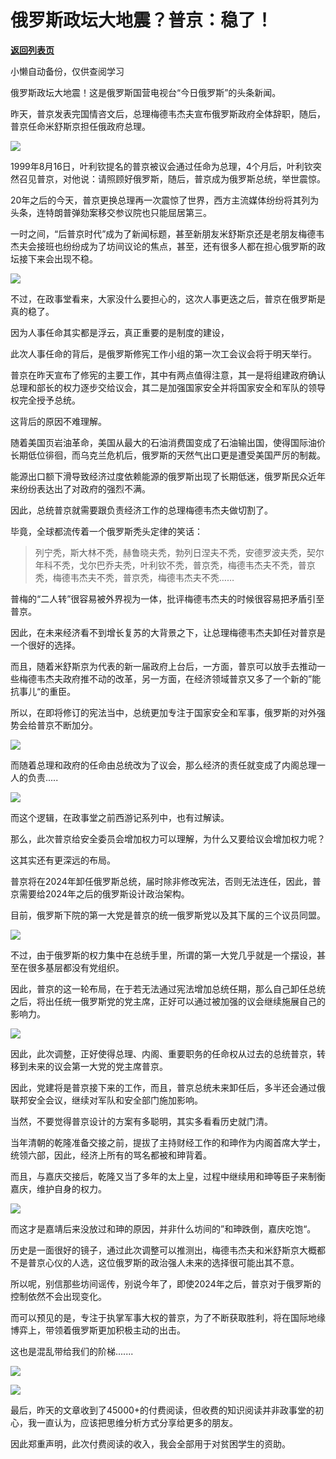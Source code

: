 # 俄罗斯政坛大地震？普京：稳了！

[**返回列表页**](/gzh/政事堂2019)

小懒自动备份，仅供查阅学习

俄罗斯政坛大地震！这是俄罗斯国营电视台“今日俄罗斯”的头条新闻。

  

昨天，普京发表完国情咨文后，总理梅德韦杰夫宣布俄罗斯政府全体辞职，随后，普京任命米舒斯京担任俄政府总理。

  

![](https://mmbiz.qpic.cn/mmbiz_jpg/rxhS23yu8cPdKRLuq3egtxeJzpuU0IXzSrHzMNticGqvrP3eSEp1RNydZAibo6KATsMSSwvrfHxibIrrRuuMJZz9A/640?wx_fmt=jpeg)

  

1999年8月16日，叶利钦提名的普京被议会通过任命为总理，4个月后，叶利钦突然召见普京，对他说：请照顾好俄罗斯，随后，普京成为俄罗斯总统，举世震惊。

  

20年之后的今天，普京更换总理再一次震惊了世界，西方主流媒体纷纷将其列为头条，连特朗普弹劾案移交参议院也只能屈居第三。

  

一时之间，“后普京时代”成为了新闻标题，甚至新朋友米舒斯京还是老朋友梅德韦杰夫会接班也纷纷成为了坊间议论的焦点，甚至，还有很多人都在担心俄罗斯的政坛接下来会出现不稳。

  

![](https://mmbiz.qpic.cn/mmbiz_jpg/rxhS23yu8cPdKRLuq3egtxeJzpuU0IXzia8HmWY3dWXYE78F0XgJib6bhTwElHIAagkS2kiaMrR3YHIPfZ9iasiaLXw/640?wx_fmt=jpeg)

  

不过，在政事堂看来，大家没什么要担心的，这次人事更迭之后，普京在俄罗斯是真的稳了。

  

因为人事任命其实都是浮云，真正重要的是制度的建设，

  

此次人事任命的背后，是俄罗斯修宪工作小组的第一次工会议会将于明天举行。

  

普京在昨天宣布了修宪的主要工作，其中有两点值得注意，其一是将组建政府确认总理和部长的权力逐步交给议会，其二是加强国家安全并将国家安全和军队的领导权完全授予总统。

  

这背后的原因不难理解。  

  

随着美国页岩油革命，美国从最大的石油消费国变成了石油输出国，使得国际油价长期低位徘徊，而乌克兰危机后，俄罗斯的天然气出口更是遭受美国严厉的制裁。

  

能源出口额下滑导致经济过度依赖能源的俄罗斯出现了长期低迷，俄罗斯民众近年来纷纷表达出了对政府的强烈不满。

  

因此，总统普京就需要跟负责经济工作的总理梅德韦杰夫做切割了。

  

毕竟，全球都流传着一个俄罗斯秃头定律的笑话：  

>
> 列宁秃，斯大林不秃，赫鲁晓夫秃，勃列日涅夫不秃，安德罗波夫秃，契尔年科不秃，戈尔巴乔夫秃，叶利钦不秃，普京秃，梅德韦杰夫不秃，普京秃，梅德韦杰夫不秃，普京秃，梅德韦杰夫不秃……

  

普梅的“二人转”很容易被外界视为一体，批评梅德韦杰夫的时候很容易把矛盾引至普京。

  

因此，在未来经济看不到增长复苏的大背景之下，让总理梅德韦杰夫卸任对普京是一个很好的选择。

  

而且，随着米舒斯京为代表的新一届政府上台后，一方面，普京可以放手去推动一些梅德韦杰夫政府推不动的改革，另一方面，在经济领域普京又多了一个新的”能抗事儿“的重臣。

  

所以，在即将修订的宪法当中，总统更加专注于国家安全和军事，俄罗斯的对外强势会给普京不断加分。

  

![](https://mmbiz.qpic.cn/mmbiz_jpg/rxhS23yu8cPdKRLuq3egtxeJzpuU0IXzOFicZY8wM5f7aiaAVt59ULDHwECz77CEIPT2NqCdZuf5Q4QBp9yeKlTw/640?wx_fmt=jpeg)

  

而随着总理和政府的任命由总统改为了议会，那么经济的责任就变成了内阁总理一人的负责.....

  

![](https://mmbiz.qpic.cn/mmbiz_png/rxhS23yu8cPdKRLuq3egtxeJzpuU0IXzF3jVDfaHx9PajPsLDoCH9cmsqV2LapibhQSU9uW7883Z5Eiah3cWgheA/640?wx_fmt=png)

  

而这个逻辑，在政事堂之前西游记系列中，也有过解读。  

  

那么，此次普京给安全委员会增加权力可以理解，为什么又要给议会增加权力呢？  

  

这其实还有更深远的布局。

  

普京将在2024年卸任俄罗斯总统，届时除非修改宪法，否则无法连任，因此，普京需要给2024年之后的俄罗斯设计政治架构。  

  

目前，俄罗斯下院的第一大党是普京的统一俄罗斯党以及其下属的三个议员同盟。  

  

![](https://mmbiz.qpic.cn/mmbiz_png/rxhS23yu8cPdKRLuq3egtxeJzpuU0IXzh1x9Duerp0hnxGc9nEgXDlAjf1hbG1lCLZgdVxYv2Kl7RK734GlxXw/640?wx_fmt=png)

  

不过，由于俄罗斯的权力集中在总统手里，所谓的第一大党几乎就是一个摆设，甚至在很多基层都没有党组织。  

  

因此，普京的这一轮布局，在于若无法通过宪法增加总统任期，那么自己卸任总统之后，将出任统一俄罗斯党的党主席，正好可以通过被加强的议会继续施展自己的影响力。

  

![](https://mmbiz.qpic.cn/mmbiz_jpg/rxhS23yu8cPdKRLuq3egtxeJzpuU0IXztZCf7GedDAdKhnZRvd93FwwAQNoMbRcZf5JnH9njB3btkpsIUtK6FA/640?wx_fmt=jpeg)

  

因此，此次调整，正好使得总理、内阁、重要职务的任命权从过去的总统普京，转移到未来的议会第一大党的党主席普京。

  

因此，党建将是普京接下来的工作，而且，普京总统未来卸任后，多半还会通过俄联邦安全会议，继续对军队和安全部门施加影响。

  

当然，不要觉得普京设计的方案有多聪明，其实多看看历史就门清。

  

当年清朝的乾隆准备交接之前，提拔了主持财经工作的和珅作为内阁首席大学士，统领六部，因此，经济上所有的骂名都被和珅背着。

  

而且，与嘉庆交接后，乾隆又当了多年的太上皇，过程中继续用和珅等臣子来制衡嘉庆，维护自身的权力。  

  

![](https://mmbiz.qpic.cn/mmbiz_png/rxhS23yu8cPdKRLuq3egtxeJzpuU0IXzqE3FRPicnfESzQ20TrlOk7WP69iaQlRwsWQw2zU47rILt23Aoz7y0IAQ/640?wx_fmt=png)

  

而这才是嘉靖后来没放过和珅的原因，并非什么坊间的”和珅跌倒，嘉庆吃饱“。

  

历史是一面很好的镜子，通过此次调整可以推测出，梅德韦杰夫和米舒斯京大概都不是普京心仪的人选，这位俄罗斯的政治强人未来的选择很可能出其不意。

  

所以呢，别信那些坊间谣传，别说今年了，即使2024年之后，普京对于俄罗斯的控制依然不会出现变化。  

  

而可以预见的是，专注于执掌军事大权的普京，为了不断获取胜利，将在国际地缘博弈上，带领着俄罗斯更加积极主动的出击。

  

这也是混乱带给我们的阶梯.......

  

![](https://mmbiz.qpic.cn/mmbiz_png/rxhS23yu8cPdKRLuq3egtxeJzpuU0IXzkicoFgVgTVrC0azSQjaFhUq8GCmPjWsyJQxPyiaOhZ2liav3pFXkzNpVQ/640?wx_fmt=gif)

  

![](https://mmbiz.qpic.cn/mmbiz_jpg/rxhS23yu8cPp0iaKAfe0ZsWfgGcY72o9Nror8TicrtnlDsqzY7y4Kum4fM3X0FMEGlbvm9HvZUiaETSnLt4DHNLbQ/640?wx_fmt=jpeg)

  

最后，昨天的文章收到了45000+的付费阅读，但收费的知识阅读并非政事堂的初心，我一直认为，应该把思维分析方式分享给更多的朋友。

  

因此郑重声明，此次付费阅读的收入，我会全部用于对贫困学生的资助。

